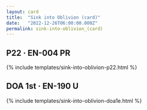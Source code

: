 ```yaml
---
layout: card
title:  "Sink into Oblivion (card)"
date:   "2022-12-26T06:00:00.000Z"
permalink: sink-into-oblivion_(card)
---
```


## P22 &middot; EN-004 PR

{% include templates/sink-into-oblivion-p22.html %}


## DOA 1st &middot; EN-190 U

{% include templates/sink-into-oblivion-doa1e.html %}

